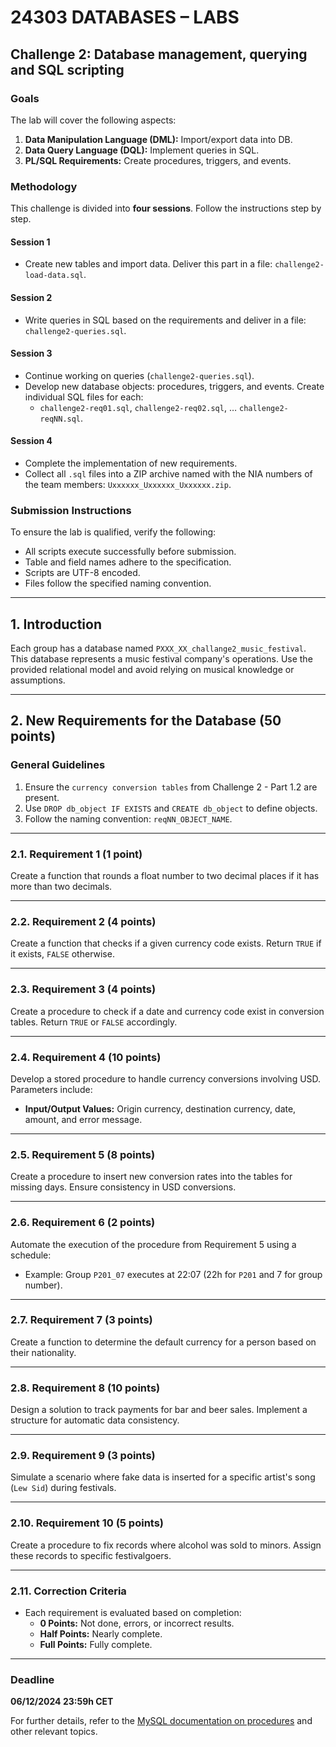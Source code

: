 
# 24303 DATABASES – LABS

## Challenge 2: Database management, querying and SQL scripting

### Goals
The lab will cover the following aspects:
1. **Data Manipulation Language (DML):** Import/export data into DB.
2. **Data Query Language (DQL):** Implement queries in SQL.
3. **PL/SQL Requirements:** Create procedures, triggers, and events.

### Methodology
This challenge is divided into **four sessions**. Follow the instructions step by step.

#### Session 1
- Create new tables and import data. Deliver this part in a file: `challenge2-load-data.sql`.

#### Session 2
- Write queries in SQL based on the requirements and deliver in a file: `challenge2-queries.sql`.

#### Session 3
- Continue working on queries (`challenge2-queries.sql`).
- Develop new database objects: procedures, triggers, and events. Create individual SQL files for each:
  - `challenge2-req01.sql`, `challenge2-req02.sql`, … `challenge2-reqNN.sql`.

#### Session 4
- Complete the implementation of new requirements.
- Collect all `.sql` files into a ZIP archive named with the NIA numbers of the team members: `Uxxxxxx_Uxxxxxx_Uxxxxxx.zip`.

### Submission Instructions
To ensure the lab is qualified, verify the following:
- All scripts execute successfully before submission.
- Table and field names adhere to the specification.
- Scripts are UTF-8 encoded.
- Files follow the specified naming convention.

---

## 1. Introduction
Each group has a database named `PXXX_XX_challange2_music_festival`. This database represents a music festival company's operations. Use the provided relational model and avoid relying on musical knowledge or assumptions.

---

## 2. New Requirements for the Database (50 points)

### General Guidelines
1. Ensure the `currency conversion tables` from Challenge 2 - Part 1.2 are present.
2. Use `DROP db_object IF EXISTS` and `CREATE db_object` to define objects.
3. Follow the naming convention: `reqNN_OBJECT_NAME`.

---

### 2.1. Requirement 1 (1 point)
Create a function that rounds a float number to two decimal places if it has more than two decimals.

---

### 2.2. Requirement 2 (4 points)
Create a function that checks if a given currency code exists. Return `TRUE` if it exists, `FALSE` otherwise.

---

### 2.3. Requirement 3 (4 points)
Create a procedure to check if a date and currency code exist in conversion tables. Return `TRUE` or `FALSE` accordingly.

---

### 2.4. Requirement 4 (10 points)
Develop a stored procedure to handle currency conversions involving USD. Parameters include:
- **Input/Output Values:** Origin currency, destination currency, date, amount, and error message.

---

### 2.5. Requirement 5 (8 points)
Create a procedure to insert new conversion rates into the tables for missing days. Ensure consistency in USD conversions.

---

### 2.6. Requirement 6 (2 points)
Automate the execution of the procedure from Requirement 5 using a schedule:
- Example: Group `P201_07` executes at 22:07 (22h for `P201` and 7 for group number).

---

### 2.7. Requirement 7 (3 points)
Create a function to determine the default currency for a person based on their nationality.

---

### 2.8. Requirement 8 (10 points)
Design a solution to track payments for bar and beer sales. Implement a structure for automatic data consistency.

---

### 2.9. Requirement 9 (3 points)
Simulate a scenario where fake data is inserted for a specific artist's song (`Lew Sid`) during festivals.

---

### 2.10. Requirement 10 (5 points)
Create a procedure to fix records where alcohol was sold to minors. Assign these records to specific festivalgoers.

---

### 2.11. Correction Criteria
- Each requirement is evaluated based on completion:
  - **0 Points:** Not done, errors, or incorrect results.
  - **Half Points:** Nearly complete.
  - **Full Points:** Fully complete.

---

### Deadline
**06/12/2024 23:59h CET**

For further details, refer to the [MySQL documentation on procedures](https://dev.mysql.com/doc/refman/8.4/en/create-procedure.html) and other relevant topics.

